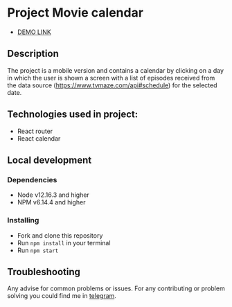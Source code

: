 # Project Movie calendar

- [DEMO LINK](https://vonatlus.github.io/movie_calendar/#/)

## Description

The project is a mobile version and contains a calendar by clicking on a day in which the user is shown a screen with a list of episodes received from the data source (https://www.tvmaze.com/api#schedule) for the selected date.

## Technologies used in project:

* React router
* React calendar

## Local development

### Dependencies
* Node v12.16.3 and higher
* NPM v6.14.4 and higher

### Installing
* Fork and clone this repository
* Run `npm install` in your terminal
* Run `npm start`

## Troubleshooting

Any advise for common problems or issues.
For any contributing or problem solving you could find me in [telegram](https://t.me/Sultanov_Aleksandre).
